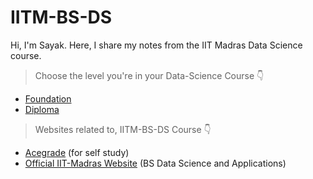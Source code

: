 # IITM-BS-DS

Hi, I'm Sayak. Here, I share my notes from the IIT Madras Data Science course.
> Choose the level you're in your Data-Science Course 👇

- [Foundation](Levels/01Foundation-Level/foundation.md)
- [Diploma](Levels/02Diploma-Level/diploma.md)


> Websites related to, IITM-BS-DS Course 👇

- [Acegrade](https://acegrade.in/) (for self study)
- [Official IIT-Madras Website](https://study.iitm.ac.in/ds/) (BS Data Science and Applications)